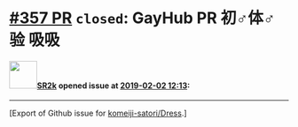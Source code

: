 # [\#357 PR](https://github.com/komeiji-satori/Dress/pull/357) `closed`: GayHub PR 初♂体♂验 吸吸

#### <img src="https://avatars.githubusercontent.com/u/23319132?u=f038af929e56f5e422cbbebe5b30d9b13fb8557a&v=4" width="50">[SR2k](https://github.com/SR2k) opened issue at [2019-02-02 12:13](https://github.com/komeiji-satori/Dress/pull/357):






-------------------------------------------------------------------------------



[Export of Github issue for [komeiji-satori/Dress](https://github.com/komeiji-satori/Dress).]
